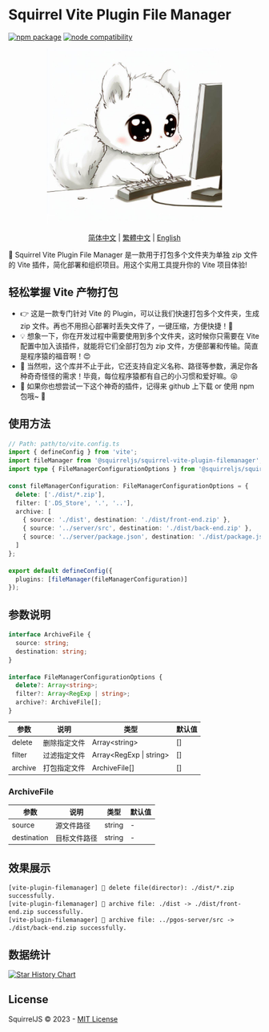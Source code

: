 # Squirrel Vite Plugin File Manager

<!-- Version -->
<p align="left">
  <a href="https://npmjs.com/package/vite"><img src="https://img.shields.io/npm/v/@squirreljs/squirrel-vite-plugin-filemanager.svg" alt="npm package"></a>
  <a href="https://nodejs.org/en/about/releases/"><img src="https://img.shields.io/node/v/@squirreljs/squirrel-vite-plugin-filemanager.svg" alt="node compatibility"></a>
</p>

<!-- Logo -->
<p align="center">
  <a href="" target="blank"><img src="./assets/logo.jpeg" width="350" alt="Squirrel IOC Container Logo" /></a>
</p>

<!-- Language -->
<p align="center">
  <a href="README.md">简体中文</a> | 
  <a href="README.zh-TW.md">繁體中文</a> | 
  <a href="README.en-US.md">English</a> 
</p>

🎉 Squirrel Vite Plugin File Manager 是一款用于打包多个文件夹为单独 zip 文件的 Vite 插件，简化部署和组织项目。用这个实用工具提升你的 Vite 项目体验!

## 轻松掌握 Vite 产物打包

- 👉 这是一款专门针对 Vite 的 Plugin，可以让我们快速打包多个文件夹，生成 zip 文件。再也不用担心部署时丢失文件了，一键压缩，方便快捷！👏
- 💡 想象一下，你在开发过程中需要使用到多个文件夹，这时候你只需要在 Vite 配置中加入该插件，就能将它们全部打包为 zip 文件，方便部署和传输。简直是程序猿的福音啊！😍
- 🎁 当然啦，这个库并不止于此，它还支持自定义名称、路径等参数，满足你各种奇奇怪怪的需求！毕竟，每位程序猿都有自己的小习惯和爱好嘛。😝
- 🔽 如果你也想尝试一下这个神奇的插件，记得来 github 上下载 or 使用 npm 包哦~ 🤗

## 使用方法

```typescript
// Path: path/to/vite.config.ts
import { defineConfig } from 'vite';
import fileManager from '@squirreljs/squirrel-vite-plugin-filemanager';
import type { FileManagerConfigurationOptions } from '@squirreljs/squirrel-vite-plugin-filemanager';

const fileManagerConfiguration: FileManagerConfigurationOptions = {
  delete: ['./dist/*.zip'],
  filter: ['.DS_Store', '.', '..'],
  archive: [
    { source: './dist', destination: './dist/front-end.zip' },
    { source: '../server/src', destination: './dist/back-end.zip' },
    { source: '../server/package.json', destination: './dist/package.json' }
  ]
};

export default defineConfig({
  plugins: [fileManager(fileManagerConfiguration)]
});
```

## 参数说明

```ts
interface ArchiveFile {
  source: string;
  destination: string;
}

interface FileManagerConfigurationOptions {
  delete?: Array<string>;
  filter?: Array<RegExp | string>;
  archive?: ArchiveFile[];
}
```

| 参数    | 说明         | 类型                    | 默认值 |
| ------- | ------------ | ----------------------- | ------ |
| delete  | 删除指定文件 | Array&lt;string&gt;     | []     |
| filter  | 过滤指定文件 | Array<RegExp \| string> | []     |
| archive | 打包指定文件 | ArchiveFile[]           | []     |

### ArchiveFile

| 参数        | 说明         | 类型   | 默认值 |
| ----------- | ------------ | ------ | ------ |
| source      | 源文件路径   | string | -      |
| destination | 目标文件路径 | string | -      |

## 效果展示

```log
[vite-plugin-filemanager] 👻 delete file(director): ./dist/*.zip successfully.
[vite-plugin-filemanager] 👻 archive file: ./dist -> ./dist/front-end.zip successfully.
[vite-plugin-filemanager] 👻 archive file: ../pgos-server/src -> ./dist/back-end.zip successfully.
```

## 数据统计

[![Star History Chart](https://api.star-history.com/svg?repos=SquirrelYe/Squirrel-Vite-Plugin-File-Manager&type=Timeline)](https://star-history.com/#SquirrelYe/Squirrel-Vite-Plugin-File-Manager&Timeline)


## License

SquirrelJS © 2023 - [MIT License](LICENSE)
